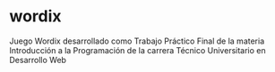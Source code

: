 # wordix
Juego Wordix desarrollado como Trabajo Práctico Final de la materia Introducción a la Programación de la carrera Técnico Universitario en Desarrollo Web
